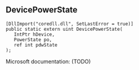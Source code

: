 ## DevicePowerState

```
[DllImport("coredll.dll", SetLastError = true)]
public static extern uint DevicePowerState(
   IntPtr hDevice,
   PowerState po,
   ref int pdwState
);
```

Microsoft documentation: (TODO)
